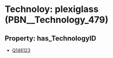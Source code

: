 # Technoloy: __plexiglass__ (PBN__Technology_479)

## Property: has_TechnologyID

* [Q146123](Q146123)

